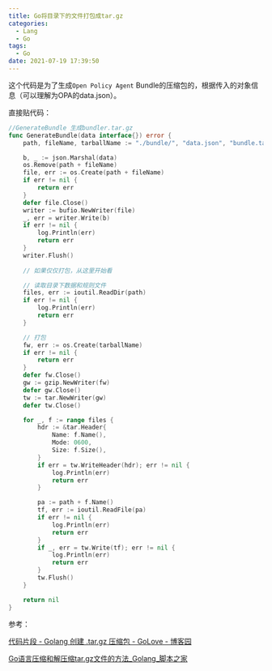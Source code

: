 ```yaml
---
title: Go将目录下的文件打包成tar.gz
categories:
  - Lang
  - Go
tags:
  - Go
date: 2021-07-19 17:39:50
---
```


这个代码是为了生成`Open Policy Agent` Bundle的压缩包的，根据传入的对象信息（可以理解为OPA的data.json）。

直接贴代码：

```go
//GenerateBundle 生成bundler.tar.gz
func GenerateBundle(data interface{}) error {
	path, fileName, tarballName := "./bundle/", "data.json", "bundle.tar.gz"

	b, _ := json.Marshal(data)
	os.Remove(path + fileName)
	file, err := os.Create(path + fileName)
	if err != nil {
		return err
	}
	defer file.Close()
	writer := bufio.NewWriter(file)
	_, err = writer.Write(b)
	if err != nil {
		log.Println(err)
		return err
	}
	writer.Flush()
    
    // 如果仅仅打包，从这里开始看

	// 读取目录下数据和规则文件
	files, err := ioutil.ReadDir(path)
	if err != nil {
		log.Println(err)
		return err
	}

	// 打包
	fw, err := os.Create(tarballName)
	if err != nil {
		return err
	}
	defer fw.Close()
	gw := gzip.NewWriter(fw)
	defer gw.Close()
	tw := tar.NewWriter(gw)
	defer tw.Close()

	for _, f := range files {
		hdr := &tar.Header{
			Name: f.Name(),
			Mode: 0600,
			Size: f.Size(),
		}
		if err = tw.WriteHeader(hdr); err != nil {
			log.Println(err)
			return err
		}

		pa := path + f.Name()
		tf, err := ioutil.ReadFile(pa)
		if err != nil {
			log.Println(err)
			return err
		}
		if _, err = tw.Write(tf); err != nil {
			log.Println(err)
			return err
		}
		tw.Flush()
	}

	return nil
}
```



参考：

[代码片段 - Golang 创建 .tar.gz 压缩包 - GoLove - 博客园](https://www.cnblogs.com/golove/p/3454630.html)

[Go语言压缩和解压缩tar.gz文件的方法_Golang_脚本之家](https://www.jb51.net/article/61287.htm)

